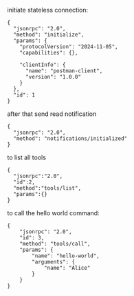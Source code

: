 initiate stateless connection:

```
{
  "jsonrpc": "2.0",
  "method": "initialize",
  "params": {
    "protocolVersion": "2024-11-05",
    "capabilities": {},

    "clientInfo": {    
      "name": "postman-client",
      "version": "1.0.0"
    }
  },
  "id": 1
}
```

after that send read notification 
```
{
  "jsonrpc": "2.0",
  "method": "notifications/initialized"
}
```

to list all tools 
```
{
  "jsonrpc":"2.0",
  "id":2,
  "method":"tools/list",
  "params":{}
}
```

to call the hello world command:
```
{
    "jsonrpc": "2.0",
    "id": 3,
    "method": "tools/call",
    "params": {
        "name": "hello-world",
        "arguments": {
            "name": "Alice"
        }
    }
}
```